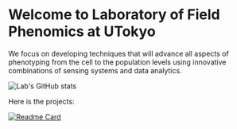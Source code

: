 # Welcome to Laboratory of Field Phenomics at UTokyo

We focus on developing techniques that will advance all aspects of phenotyping from the cell to the population levels using innovative combinations of sensing systems and data analytics.

![Lab's GitHub stats](https://github-readme-stats.vercel.app/api?username=UTokyo-FieldPhenomics-Lab&show_icons=true&theme=radical)

Here is the projects:

[![Readme Card](https://github-readme-stats.vercel.app/api/pin/?username=aUTokyo-FieldPhenomics-Lab&repo=EasyIDP)](https://github.com/UTokyo-FieldPhenomics-Lab/EasyIDP)